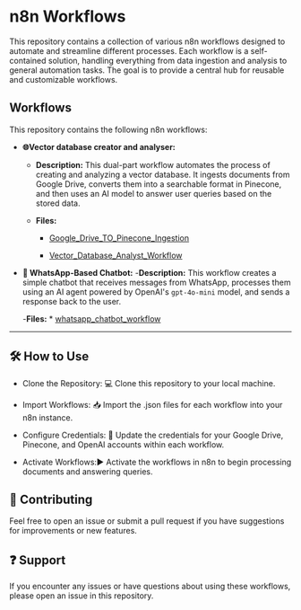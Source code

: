 # n8n Workflows
This repository contains a collection of various n8n workflows designed to automate and streamline different processes. Each workflow is a self-contained solution, handling everything from data ingestion and analysis to general automation tasks. The goal is to provide a central hub for reusable and customizable workflows.

## Workflows
This repository contains the following n8n workflows:

- **🌐Vector database creator and analyser:**
    - **Description:** This dual-part workflow automates the process of creating and analyzing a vector database. It ingests documents from Google Drive, converts them into a searchable format in Pinecone, and then uses an AI model to answer user queries based on the stored data.

    - **Files:**
  
      * [Google_Drive_TO_Pinecone_Ingestion](Vector_database_creator_and_analyser/Google_Drive_TO_Pinecone_Ingestion)
      
      * [Vector_Database_Analyst_Workflow](Vector_database_creator_and_analyser/Vector_Database_Analyst_Workflow)
- **🤖 WhatsApp-Based Chatbot:**
      -**Description:** This workflow creates a simple chatbot that receives messages from WhatsApp, processes them using an AI agent powered by OpenAI's ```gpt-4o-mini``` model, and sends a response back to the user.
  
    -**Files:**
      * [whatsapp_chatbot_workflow](Whatsapp_based_chat_bot)
---   
## 🛠️ How to Use
- Clone the Repository: 💻 Clone this repository to your local machine.

- Import Workflows: 📥 Import the .json files for each workflow into your n8n instance.

- Configure Credentials: 🔑 Update the credentials for your Google Drive, Pinecone, and OpenAI accounts within each workflow.

- Activate Workflows:▶️ Activate the workflows in n8n to begin processing documents and answering queries.

## 🤝 Contributing
Feel free to open an issue or submit a pull request if you have suggestions for improvements or new features.

## ❓ Support
If you encounter any issues or have questions about using these workflows, please open an issue in this repository.


